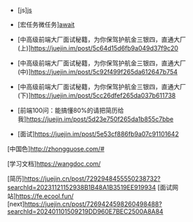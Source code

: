 - [js][js](js/index.md)
- [宏任务微任务][await](js//await.md)

- [中高级前端大厂面试秘籍，为你保驾护航金三银四，直通大厂(上)]https://juejin.im/post/5c64d15d6fb9a049d37f9c20
- [中高级前端大厂面试秘籍，为你保驾护航金三银四，直通大厂(中)]https://juejin.im/post/5c92f499f265da612647b754
- [中高级前端大厂面试秘籍，为你保驾护航金三银四，直通大厂(下)]https://juejin.im/post/5cc26dfef265da037b611738


- [前端100问：能搞懂80%的请把简历给我]https://juejin.im/post/5d23e750f265da1b855c7bbe
- [面试]https://juejin.im/post/5e53cf886fb9a07c91101642

[中国色]http://zhongguose.com/#

[学习文档]https://wangdoc.com/

[简历]https://juejin.cn/post/7292948455550238732?searchId=20231121152938B1B48A1B3519EE919934
[面试网站]https://fe.ecool.fun/
[next]https://juejin.cn/post/7269424598260498488?searchId=202401101509219DD960E7BEC2500A8A84
